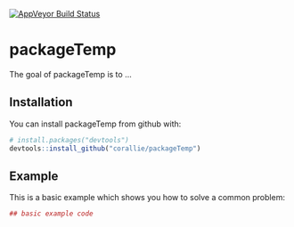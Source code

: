 [![AppVeyor Build Status](https://ci.appveyor.com/api/projects/status/github/corallie/packageTemp?branch=master&svg=true)](https://ci.appveyor.com/project/corallie/packageTemp)
<!-- README.md is generated from README.Rmd. Please edit that file -->
packageTemp
===========

The goal of packageTemp is to ...

Installation
------------

You can install packageTemp from github with:

``` r
# install.packages("devtools")
devtools::install_github("corallie/packageTemp")
```

Example
-------

This is a basic example which shows you how to solve a common problem:

``` r
## basic example code
```
